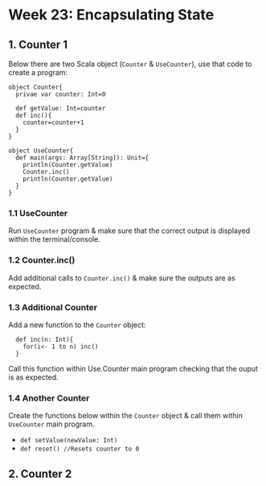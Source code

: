 # Week 23: Encapsulating State
## 1. Counter 1
Below there are two Scala object (`Counter` & `UseCounter`), use that code to create a program:
```
object Counter{
  privae var counter: Int=0

  def getValue: Int=counter
  def inc(){
    counter=counter+1
  }
}

object UseCounter{
  def main(args: Array[String]): Unit={
    println(Counter.getValue)
    Counter.inc()
    println(Counter.getValue)
  }
}
```

### 1.1 UseCounter
Run `UseCounter` program & make sure that the correct output is displayed within the terminal/console.

### 1.2 Counter.inc()
Add additional calls to `Counter.inc()` & make sure the outputs are as expected.

### 1.3 Additional Counter
Add a new function to the `Counter` object:
```
  def inc(n: Int){
    for(i<- 1 to n) inc()
  }
```
Call this function within Use.Counter main program checking that the ouput is as expected.

### 1.4 Another Counter
Create the functions below within the `Counter` object & call them within `UseCounter` main program.
* `def setValue(newValue: Int)`
* `def reset() //Resets counter to 0`

## 2. Counter 2
